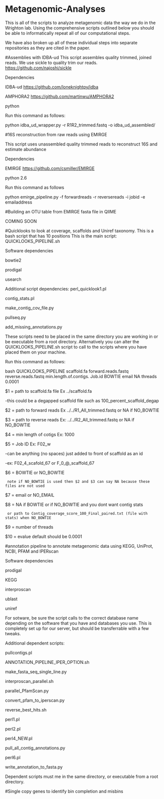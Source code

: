 # Metagenomic-Analyses

This is all of the scripts to analyze metagenomic data the way we do in the Wrighton lab. Using the comprehensive scripts outlined below you should be able to informatically repeat all of our computational steps.

We have also broken up all of these individual steps into separate repositories as they are cited in the paper.

#Assemblies with IDBA-ud
This script assembles quality trimmed, joined reads. We use sickle to quality trim our reads.
https://github.com/najoshi/sickle

Dependencies

IDBA-ud https://github.com/loneknightpy/idba

AMPHORA2 https://github.com/martinwu/AMPHORA2 

python

Run this command as follows:

python idba_ud_wrapper.py -r R1R2_trimmed.fastq -o idba_ud_assembled/

#16S reconstruction from raw reads using EMIRGE

This script uses unassembled quality trimmed reads to reconstruct 16S and estimate abundance

Dependencies

EMIRGE https://github.com/csmiller/EMIRGE

python 2.6

Run this command as follows

python emirge_pipeline.py -f forwardreads -r reversereads -i jobid -e emailaddress

#Building an OTU table from EMIRGE fasta file in QIIME

COMING SOON

#Quicklooks to look at coverage, scaffolds and Uniref taxonomy. 
This is a bash script that has 10 positions
This is the main script: QUICKLOOKS_PIPELINE.sh

Software dependencies

  bowtie2
  
  prodigal
  
  usearch
  
 Additional script dependencies:
  perl_quicklook1.pl
  
  contig_stats.pl
  
  make_contig_cov_file.py
  
  pullseq.py
  
  add_missing_annotations.py
  
These scripts need to be placed in the same directory you are working in or be executable from a root directory. Alternatively you can alter the QUICKLOOKS_PIPELINE.sh script to call to the scripts where you have placed them on your machine.

Run this command as follows:

bash QUICKLOOKS_PIPELINE scaffold.fa forward.reads.fastq reverse.reads.fastq min.length.of.contigs. Job.id BOWTIE email NA threads 0.0001

$1 = path to scaffold.fa file Ex ../scaffold.fa

   -this could be a degapped scaffold file such as 100_percent_scaffold_degap
   
$2 = path to forward reads Ex  ../../R1_All_trimmed.fastq or NA if NO_BOWTIE

$3 = path to reverse reads Ex: ../../R2_All_trimmed.fastq or NA if NO_BOWTIE

$4 = min length of cotigs  Ex:  1000

$5 = Job ID  Ex: F02_w 

   -can be anything (no spaces) just added to front of scaffold as an id
   
   -ex: F02_4_scafold_67 or F_0_@_scaffold_67
   
$6 = BOWTIE or NO_BOWTIE  

     note if NO_BOWTIE is used then $2 and $3 can say NA because these files are not used
     
$7 = email or NO_EMAIL

$8 = NA if BOWTIE or if NO_BOWTIE and you dont want contig stats

     or path to Contig_coverage_score_100_Final_paired.txt (file with stats) when NO_BOWTIE 
     
$9 = number of threads

$10 = evalue default should be 0.0001

#annotation pipeline to annotate metagenomic data using KEGG, UniProt, NCBI, PFAM and IPERscan

Software dependencies

  prodigal

  KEGG

  interproscan

  ublast

  uniref

For sotware, be sure the script calls to the correct database name depending on the software that you have and databases you use. This is completely set up for our server, but should be transferrable with a few tweaks.

Additional dependent scripts:

pullcontigs.pl

ANNOTATION_PIPELINE_IPER_OPTION.sh

make_fasta_seq_single_line.py

interproscan_parallel.sh

parallel_PfamScan.py

convert_pfam_to_iperscan.py

reverse_best_hits.sh

perl1.pl

perl2.pl

perl4_NEW.pl

pull_all_contig_annotations.py

perl6.pl

write_annotation_to_fasta.py

Dependent scripts must me in the same directory, or executable from a root directory.

#Single copy genes to identify bin completion and misbins
